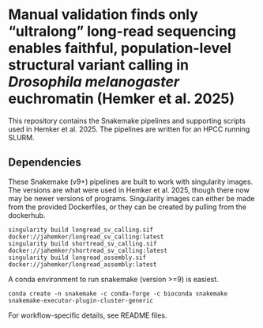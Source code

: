 # Manual validation finds only “ultralong” long-read sequencing enables faithful, population-level structural variant calling in _Drosophila melanogaster_ euchromatin (Hemker et al. 2025)
This repository contains the Snakemake pipelines and supporting scripts used in Hemker et al. 2025. The pipelines are written for an HPCC running SLURM.
## Dependencies 
These Snakemake (v9+) pipelines are built to work with singularity images. The versions are what were used in Hemker et al. 2025, though there now may be newer versions of programs. Singularity images can either be made from the provided Dockerfiles, or they can be created by pulling from the dockerhub.
```
singularity build longread_sv_calling.sif docker://jahemker/longread_sv_calling:latest
singularity build shortread_sv_calling.sif docker://jahemker/shortread_sv_calling:latest
singularity build longread_assembly.sif docker://jahemker/longread_assembly:latest
```
A conda environment to run snakemake (version >=9) is easiest.
```
conda create -n snakemake -c conda-forge -c bioconda snakemake snakemake-executor-plugin-cluster-generic
```

For workflow-specific details, see README files.
